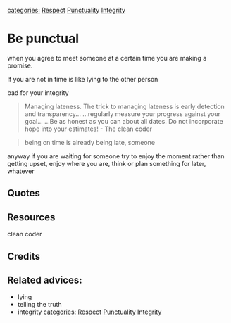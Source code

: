 [categories:](../categories/index.md) [Respect](../categories/Respect.md) [Punctuality](../categories/Punctuality.md) [Integrity](../categories/Integrity.md)
# Be punctual

when you agree to meet someone at a certain time you are making a promise.

If you are not in time is like lying to the other person

bad for your integrity

 
> Managing lateness. The trick to managing lateness is early detection and transparency... ...regularly measure your progress against your goal... ...Be as honest as you can about all dates. Do not incorporate hope into your estimates! - The clean coder

> being on time is already being late, someone

anyway if you are waiting for someone try to enjoy the moment rather than getting upset, enjoy where you are, think or plan something for later, whatever

## Quotes

## Resources

clean coder

## Credits

## Related advices:

- lying
- telling the truth
- integrity
[categories:](../categories/index.md) [Respect](../categories/Respect.md) [Punctuality](../categories/Punctuality.md) [Integrity](../categories/Integrity.md)